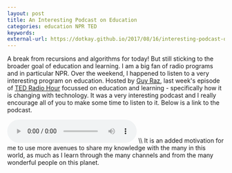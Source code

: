 ```yaml
---
layout: post
title: An Interesting Podcast on Education
categories: education NPR TED
keywords:
external-url: https://dotkay.github.io/2017/08/16/interesting-podcast-on-education
---
```


A break from recursions and algorithms for today! But still sticking to the broader goal of education and learning. I am a big fan of radio programs and in particular NPR. Over the weekend, I happened to listen to a very interesting program on education. Hosted by [Guy Raz](http://www.npr.org/people/6597623/guy-raz), last week's episode of [TED Radio Hour](http://www.npr.org/programs/ted-radio-hour/) focussed on education and learning - specifically how it is changing with technology. It was a very interesting podcast and I really encourage all of you to make some time to listen to it. Below is a link to the podcast.  
    
<audio controls>
<source src="https://play.podtrac.com/npr-510298/npr.mc.tritondigital.com/NPR_510298/media/anon.npr-mp3/npr/ted/2017/08/20170811_ted_tedpod.mp3" />
</audio>  
\\
It is an added motivation for me to use more avenues to share my knowledge with the many in this world, as much as I learn through the many channels and from the many wonderful people on this planet. 
